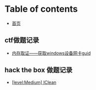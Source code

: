 # Table of contents

* [首页](README.md)

## ctf做题记录 <a href="#ctfwp" id="ctfwp"></a>

* [内存取证——获取windows设备网卡guid](ctfwp/nei-cun-qu-zheng-huo-qu-windows-she-bei-wang-ka-guid.md)

## hack the box 做题记录

* [\[level:Medium\] IClean](hack-the-box-zuo-ti-ji-lu/level-medium-iclean.md)
